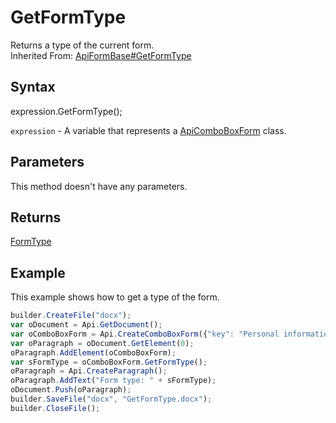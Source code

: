 # GetFormType

Returns a type of the current form.<br>Inherited From: [ApiFormBase#GetFormType](../../ApiFormBase/Methods/GetFormType.md)

## Syntax

expression.GetFormType();

`expression` - A variable that represents a [ApiComboBoxForm](../ApiComboBoxForm.md) class.

## Parameters

This method doesn't have any parameters.

## Returns

[FormType](../../../Enumerations/FormType.md)

## Example

This example shows how to get a type of the form.

```javascript
builder.CreateFile("docx");
var oDocument = Api.GetDocument();
var oComboBoxForm = Api.CreateComboBoxForm({"key": "Personal information", "tip": "Choose your country", "required": true, "placeholder": "Country", "editable": false, "autoFit": false, "items": ["Latvia", "USA", "UK"]});
var oParagraph = oDocument.GetElement(0);
oParagraph.AddElement(oComboBoxForm);
var sFormType = oComboBoxForm.GetFormType();
oParagraph = Api.CreateParagraph();
oParagraph.AddText("Form type: " + sFormType);
oDocument.Push(oParagraph);
builder.SaveFile("docx", "GetFormType.docx");
builder.CloseFile();
```